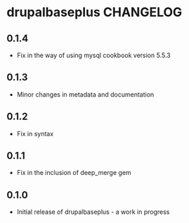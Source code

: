 drupalbaseplus CHANGELOG
========================

0.1.4
-----
- Fix in the way of using mysql cookbook version 5.5.3

0.1.3
-----
- Minor changes in metadata and documentation

0.1.2
-----
- Fix in syntax

0.1.1
-----
- Fix in the inclusion of deep_merge gem

0.1.0
-----
- Initial release of drupalbaseplus - a work in progress
